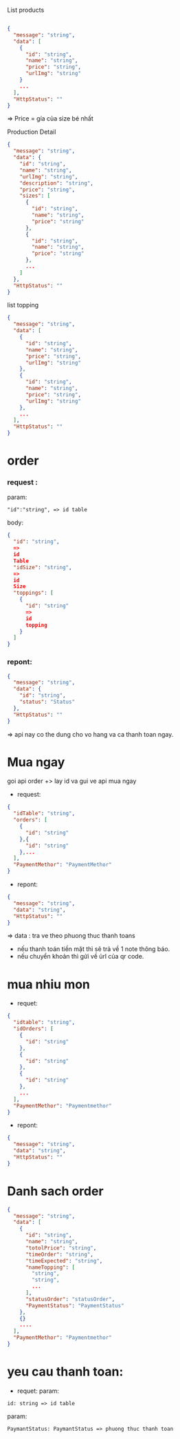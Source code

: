 ﻿List products

```json

{
  "message": "string",
  "data": [
    {
      "id": "string",
      "name": "string",
      "price": "string",
      "urlImg": "string"
    }
    ...
  ],
  "HttpStatus": ""
}
```

=> Price = gía của size bé nhất

Production Detail

```json
{
  "message": "string",
  "data": {
    "id": "string",
    "name": "string",
    "urlImg": "string",
    "description": "string",
    "price": "string",
    "sizes": [
      {
        "id": "string",
        "name": "string",
        "price": "string"
      },
      {
        "id": "string",
        "name": "string",
        "price": "string"
      },
      ...
    ]
  },
  "HttpStatus": ""
}

```

list topping

```json
{
  "message": "string",
  "data": [
    {
      "id": "string",
      "name": "string",
      "price": "string",
      "urlImg": "string"
    },
    {
      "id": "string",
      "name": "string",
      "price": "string",
      "urlImg": "string"
    },
    ...
  ],
  "HttpStatus": ""
}

```

# order

### request :

param:

```
"id":"string", => id table
```

body:

```json
{
  "id": "string",
  =>
  id
  Table
  "idSize": "string",
  =>
  id
  Size
  "toppings": [
    {
      "id": "string"
      =>
      id
      topping
    }
  ]
}
```

### repont:

```json
{
  "message": "string",
  "data": {
    "id": "string",
    "status": "Status"
  },
  "HttpStatus": ""
}
```

=> api nay co the dung cho vo hang va ca thanh toan ngay.

# Mua ngay

goi api order +> lay id va gui ve api mua ngay

- request:

```json
{
  "idTable": "string",
  "orders": [
    {
      "id": "string"
    },{
      "id": "string"
    },...
  ],
  "PaymentMethor": "PaymentMethor"
}
```

- repont:

```json
{
  "message": "string",
  "data": "string",
  "HttpStatus": ""
}
```

=> data : tra ve theo phuong thuc thanh toans

- nếu thanh toán tiền mặt thì sẽ trả về 1 note thông báo.
- nếu chuyển khoản thì gửi về ủrl của qr code.

# mua nhiu mon

- requet:

```json
{
  "idtable": "string",
  "idOrders": [
    {
      "id": "string"
    },
    {
      "id": "string"
    },
    {
      "id": "string"
    },
    ...
  ],
  "PaymentMethor": "Paymentmethor"
}
```

- repont:

```json
{
  "message": "string",
  "data": "string",
  "HttpStatus": ""
}
```

# Danh sach order

```json
{
  "message": "string",
  "data": [
    {
      "id": "string",
      "name": "string",
      "totolPrice": "string",
      "timeOrder": "string",
      "timeExpected": "string",
      "nameTopping": [
        "string",
        "string",
        ...
      ],
      "statusOrder": "statusOrder",
      "PaymentStatus": "PaymentStatus"
    },
    {}
    ....
  ],
  "PaymentMethor": "Paymentmethor"
}
```

# yeu cau thanh toan:

- requet:
  param:

```
id: string => id table
```

param:

```
PaymantStatus: PaymantStatus => phuong thuc thanh toan
```

 
